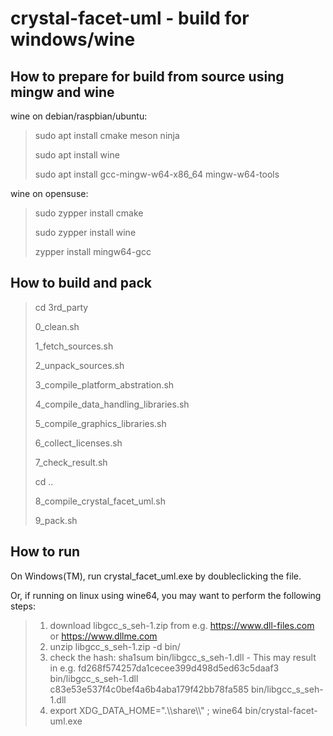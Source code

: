 
crystal-facet-uml - build for windows/wine
=============

How to prepare for build from source using mingw and wine
-----------

wine on debian/raspbian/ubuntu:

> sudo apt install cmake meson ninja
>
> sudo apt install wine
>
> sudo apt install gcc-mingw-w64-x86_64 mingw-w64-tools

wine on opensuse:

> sudo zypper install cmake
>
> sudo zypper install wine
>
> zypper install mingw64-gcc
>

How to build and pack
-----------

> cd 3rd_party
>
> 0_clean.sh
>
> 1_fetch_sources.sh
>
> 2_unpack_sources.sh
>
> 3_compile_platform_abstration.sh
>
> 4_compile_data_handling_libraries.sh
>
> 5_compile_graphics_libraries.sh
>
> 6_collect_licenses.sh
>
> 7_check_result.sh
>
> cd ..
>
> 8_compile_crystal_facet_uml.sh
>
> 9_pack.sh

How to run
-----------

On Windows(TM), run crystal_facet_uml.exe by doubleclicking the file.

Or, if running on linux using wine64, you may want to perform the following steps:

> 1) download libgcc_s_seh-1.zip from e.g. https://www.dll-files.com or https://www.dllme.com
> 2) unzip libgcc_s_seh-1.zip -d bin/
> 3) check the hash: sha1sum bin/libgcc_s_seh-1.dll - This may result in e.g.
>    fd268f574257da1cecee399d498d5ed63c5daaf3  bin/libgcc_s_seh-1.dll
>    c83e53e537f4c0bef4a6b4aba179f42bb78fa585  bin/libgcc_s_seh-1.dll
> 4) export XDG_DATA_HOME=".\\\\share\\\\" ; wine64 bin/crystal-facet-uml.exe

